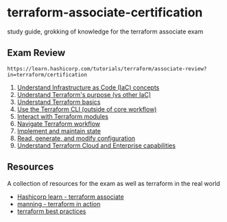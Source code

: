 # terraform-associate-certification

study guide, grokking of knowledge for the terraform associate exam

## Exam Review

`https://learn.hashicorp.com/tutorials/terraform/associate-review?in=terraform/certification`

1. [Understand Infrastructure as Code (IaC) concepts](iac/README.md)
1. [Understand Terraform's purpose (vs other IaC)](terraform-purpose/READM.md)
1. [Understand Terraform basics](terraform-basics/README.md)
1. [Use the Terraform CLI (outside of core workflow)](terraform-cli/README.md)
1. [Interact with Terraform modules](modules/README.md)
1. [Navigate Terraform workflow](workflow/README.md)
1. [Implement and maintain state](state/README.md)
1. [Read, generate, and modify configuration](configuration/README.md)
1. [Understand Terraform Cloud and Enterprise capabilities](cloud/README.md)

## Resources

A collection of resources for the exam as well as terraform in the real world

- [Hashicorp learn - terraform associate](https://learn.hashicorp.com/tutorials/terraform/associate-study?in=terraform/certification)
- [manning - terraform in action](https://www.manning.com/books/terraform-in-action)
- [terraform best practices](https://www.terraform-best-practices.com/)
